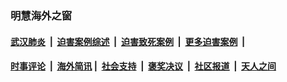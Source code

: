 
### 明慧海外之窗

####  [武汉肺炎](indexes/365.md?t=03260000) &nbsp;|&nbsp;  [迫害案例综述](indexes/328.md?t=03260000) &nbsp;|&nbsp; [迫害致死案例](indexes/277.md?t=03260000)  &nbsp;|&nbsp; [更多迫害案例](indexes/81.md?t=03260000)  &nbsp;|&nbsp; 
####  [时事评论](indexes/19.md?t=03260000) &nbsp;|&nbsp; [海外简讯](indexes/245.md?t=03260000)&nbsp;|&nbsp;  [社会支持](indexes/140.md?t=03260000) &nbsp;|&nbsp; [褒奖决议](indexes/282.md?t=03260000) &nbsp;|&nbsp; [社区报道](indexes/91.md?t=03260000)  &nbsp;|&nbsp; [天人之间](indexes/78.md?t=03260000) 

